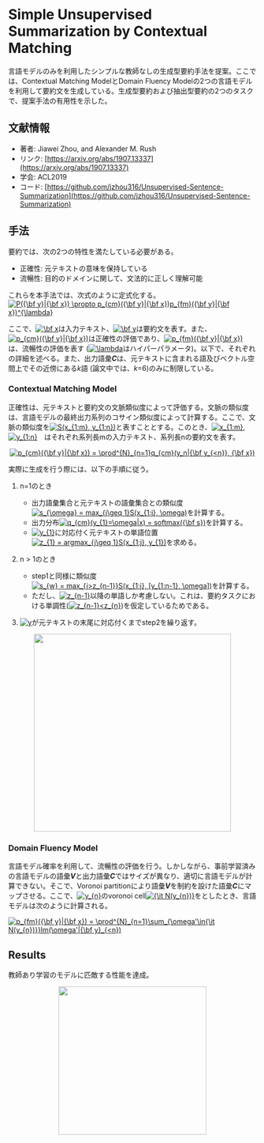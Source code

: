 # Simple Unsupervised Summarization by Contextual Matching
言語モデルのみを利用したシンプルな教師なしの生成型要約手法を提案。ここでは、Contextual Matching ModelとDomain Fluency Modelの2つの言語モデルを利用して要約文を生成している。生成型要約および抽出型要約の2つのタスクで、提案手法の有用性を示した。

## 文献情報
- 著者: Jiawei Zhou, and Alexander M. Rush
- リンク: [https://arxiv.org/abs/1907.13337](https://arxiv.org/abs/1907.13337)
- 学会: ACL2019
- コード: [https://github.com/jzhou316/Unsupervised-Sentence-Summarization](https://github.com/jzhou316/Unsupervised-Sentence-Summarization)


## 手法
要約では、次の2つの特性を満たしている必要がある。
- 正確性: 元テキストの意味を保持している
- 流暢性: 目的のドメインに関して、文法的に正しく理解可能

これらを本手法では、次式のように定式化する。
<a href="https://www.codecogs.com/eqnedit.php?latex=P({\bf&space;y}|{\bf&space;x})&space;\propto&space;p_{cm}({\bf&space;y}|{\bf&space;x})p_{fm}({\bf&space;y}|{\bf&space;x})^{\lambda}" target="_blank"><img src="https://latex.codecogs.com/gif.latex?P({\bf&space;y}|{\bf&space;x})&space;\propto&space;p_{cm}({\bf&space;y}|{\bf&space;x})p_{fm}({\bf&space;y}|{\bf&space;x})^{\lambda}" title="P({\bf y}|{\bf x}) \propto p_{cm}({\bf y}|{\bf x})p_{fm}({\bf y}|{\bf x})^{\lambda}" /></a>

ここで、<a href="https://www.codecogs.com/eqnedit.php?latex=\bf&space;x" target="_blank"><img src="https://latex.codecogs.com/gif.latex?\bf&space;x" title="\bf x" /></a>は入力テキスト、<a href="https://www.codecogs.com/eqnedit.php?latex=\bf&space;y" target="_blank"><img src="https://latex.codecogs.com/gif.latex?\bf&space;y" title="\bf y" /></a>は要約文を表す。また、<a href="https://www.codecogs.com/eqnedit.php?latex=p_{cm}({\bf&space;y}|{\bf&space;x})" target="_blank"><img src="https://latex.codecogs.com/gif.latex?p_{cm}({\bf&space;y}|{\bf&space;x})" title="p_{cm}({\bf y}|{\bf x})" /></a>は正確性の評価であり、<a href="https://www.codecogs.com/eqnedit.php?latex=p_{fm}({\bf&space;y}|{\bf&space;x})" target="_blank"><img src="https://latex.codecogs.com/gif.latex?p_{fm}({\bf&space;y}|{\bf&space;x})" title="p_{fm}({\bf y}|{\bf x})" /></a>は、流暢性の評価を表す (<a href="https://www.codecogs.com/eqnedit.php?latex=\lambda" target="_blank"><img src="https://latex.codecogs.com/gif.latex?\lambda" title="\lambda" /></a>はハイパーパラメータ)。以下で、それぞれの詳細を述べる。また、出力語彙***C***は、元テキストに含まれる語及びベクトル空間上でその近傍にある*k*語 (論文中では、*k*=6)のみに制限している。

### Contextual Matching Model
正確性は、元テキストと要約文の文脈類似度によって評価する。文脈の類似度は、言語モデルの最終出力系列のコサイン類似度によって計算する。ここで、文脈の類似度を<a href="https://www.codecogs.com/eqnedit.php?latex=S(x_{1:m},&space;y_{1:n})" target="_blank"><img src="https://latex.codecogs.com/gif.latex?S(x_{1:m},&space;y_{1:n})" title="S(x_{1:m}, y_{1:n})" /></a>と表すこととする。このとき、<a href="https://www.codecogs.com/eqnedit.php?latex=x_{1:m}" target="_blank"><img src="https://latex.codecogs.com/gif.latex?x_{1:m}" title="x_{1:m}" /></a>, <a href="https://www.codecogs.com/eqnedit.php?latex=y_{1:n}" target="_blank"><img src="https://latex.codecogs.com/gif.latex?y_{1:n}" title="y_{1:n}" /></a>　はそれぞれ系列長mの入力テキスト、系列長nの要約文を表す。

<p align="center">
<a href="https://www.codecogs.com/eqnedit.php?latex=p_{cm}({\bf&space;y}|{\bf&space;x})&space;=&space;\prod^{N}_{n=1}q_{cm}(y_n|{\bf&space;y_{<n}},&space;{\bf&space;x})" target="_blank"><img src="https://latex.codecogs.com/gif.latex?p_{cm}({\bf&space;y}|{\bf&space;x})&space;=&space;\prod^{N}_{n=1}q_{cm}(y_n|{\bf&space;y_{<n}},&space;{\bf&space;x})" title="p_{cm}({\bf y}|{\bf x}) = \prod^{N}_{n=1}q_{cm}(y_n|{\bf y_{<n}}, {\bf x})" /></a>
</p>

実際に生成を行う際には、以下の手順に従う。
1. n=1のとき
   - 出力語彙集合と元テキストの語彙集合との類似度<a href="https://www.codecogs.com/eqnedit.php?latex=s_{\omega}&space;=&space;max_{j\geq&space;1}S(x_{1:j},&space;\omega)" target="_blank"><img src="https://latex.codecogs.com/gif.latex?s_{\omega}&space;=&space;max_{j\geq&space;1}S(x_{1:j},&space;\omega)" title="s_{\omega} = max_{j\geq 1}S(x_{1:j}, \omega)" /></a>を計算する。
   - 出力分布<a href="https://www.codecogs.com/eqnedit.php?latex=q_{cm}(y_{1}=\omega|x)&space;=&space;softmax({\bf&space;s})" target="_blank"><img src="https://latex.codecogs.com/gif.latex?q_{cm}(y_{1}=\omega|x)&space;=&space;softmax({\bf&space;s})" title="q_{cm}(y_{1}=\omega|x) = softmax({\bf s})" /></a>を計算する。
   - <a href="https://www.codecogs.com/eqnedit.php?latex=y_{1}" target="_blank"><img src="https://latex.codecogs.com/gif.latex?y_{1}" title="y_{1}" /></a>に対応付く元テキストの単語位置 <a href="https://www.codecogs.com/eqnedit.php?latex=z_{1}&space;=&space;argmax_{j\geq&space;1}S(x_{1:j},&space;y_{1})" target="_blank"><img src="https://latex.codecogs.com/gif.latex?z_{1}&space;=&space;argmax_{j\geq&space;1}S(x_{1:j},&space;y_{1})" title="z_{1} = argmax_{j\geq 1}S(x_{1:j}, y_{1})" /></a>を求める。
2. n > 1のとき
   - step1と同様に類似度<a href="https://www.codecogs.com/eqnedit.php?latex=s_{w}&space;=&space;max_{j>z_{n-1}}S(x_{1:j},&space;[y_{1:n-1},&space;\omega])" target="_blank"><img src="https://latex.codecogs.com/gif.latex?s_{w}&space;=&space;max_{j>z_{n-1}}S(x_{1:j},&space;[y_{1:n-1},&space;\omega])" title="s_{w} = max_{j>z_{n-1}}S(x_{1:j}, [y_{1:n-1}, \omega])" /></a>を計算する。
   - ただし、<a href="https://www.codecogs.com/eqnedit.php?latex=z_{n-1}" target="_blank"><img src="https://latex.codecogs.com/gif.latex?z_{n-1}" title="z_{n-1}" /></a>以降の単語しか考慮しない。これは、要約タスクにおける単調性(<a href="https://www.codecogs.com/eqnedit.php?latex=z_{n-1}<z_{n}" target="_blank"><img src="https://latex.codecogs.com/gif.latex?z_{n-1}<z_{n}" title="z_{n-1}<z_{n}" /></a>)を仮定しているためである。

3. <a href="https://www.codecogs.com/eqnedit.php?latex=y" target="_blank"><img src="https://latex.codecogs.com/gif.latex?y" title="y" /></a>が元テキストの末尾に対応付くまでstep2を繰り返す。

<p align="center">
<img src=https://user-images.githubusercontent.com/53220859/63256291-3aeba600-c2b2-11e9-9693-0b204d42edc7.png width=400pt>
</p>


### Domain Fluency Model
言語モデル確率を利用して、流暢性の評価を行う。しかしながら、事前学習済みの言語モデルの語彙***V***と出力語彙***C***ではサイズが異なり、適切に言語モデルが計算できない。そこで、Voronoi partitionにより語彙***V***を制約を設けた語彙***C***にマップさせる。ここで、<a href="https://www.codecogs.com/eqnedit.php?latex=y_{n}" target="_blank"><img src="https://latex.codecogs.com/gif.latex?y_{n}" title="y_{n}" /></a>のvoronoi cell<a href="https://www.codecogs.com/eqnedit.php?latex={\it&space;N(y_{n})}" target="_blank"><img src="https://latex.codecogs.com/gif.latex?{\it&space;N(y_{n})}" title="{\it N(y_{n})}" /></a>をとしたとき、言語モデルは次のように計算される。

<a href="https://www.codecogs.com/eqnedit.php?latex=p_{fm}({\bf&space;y}|{\bf&space;x})&space;=&space;\prod^{N}_{n=1}\sum_{\omega'\in{\it&space;N(y_{n})}}lm(\omega'|{\bf&space;y}_{<n})" target="_blank"><img src="https://latex.codecogs.com/gif.latex?p_{fm}({\bf&space;y}|{\bf&space;x})&space;=&space;\prod^{N}_{n=1}\sum_{\omega'\in{\it&space;N(y_{n})}}lm(\omega'|{\bf&space;y}_{<n})" title="p_{fm}({\bf y}|{\bf x}) = \prod^{N}_{n=1}\sum_{\omega'\in{\it N(y_{n})}}lm(\omega'|{\bf y}_{<n})" /></a>


## Results
教師あり学習のモデルに匹敵する性能を達成。

<p align="center">
<img src=https://user-images.githubusercontent.com/53220859/63333014-9893f700-c373-11e9-885f-785ef1194c58.png width=300pt>
</p>

